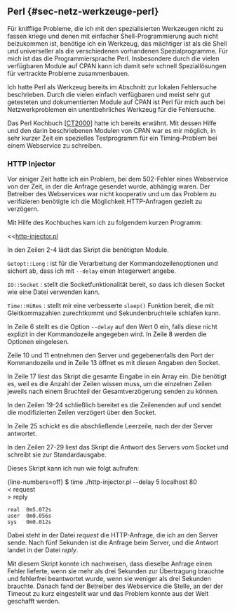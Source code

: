 
## Perl {#sec-netz-werkzeuge-perl}

Für knifflige Probleme, die ich mit den spezialisierten Werkzeugen nicht zu
fassen kriege und denen mit einfacher Shell-Programmierung auch nicht
beizukommen ist, benötige ich ein Werkzeug, das mächtiger ist als die
Shell und universeller als die verschiedenen vorhandenen Spezialprogramme.
Für mich ist das die Programmiersprache Perl.
Insbesondere durch die vielen verfügbaren Module
auf CPAN kann ich damit sehr schnell Speziallösungen für vertrackte
Probleme zusammenbauen.

Ich hatte Perl als Werkzeug bereits im Abschnitt zur lokalen Fehlersuche
beschrieben.
Durch die vielen einfach verfügbaren und meist sehr gut getesteten und
dokumentierten Module auf CPAN ist Perl für mich auch bei Netzwerkproblemen
ein unentbehrliches Werkzeug für die Fehlersuche.

Das Perl Kochbuch [[CT2000](#bib-ct2000)] hatte ich bereits erwähnt.
Mit dessen Hilfe und den darin beschriebenen Modulen von CPAN war
es mir möglich, in sehr kurzer Zeit ein spezielles Testprogramm für
ein Timing-Problem bei einem Webservice zu schreiben.

### HTTP Injector

Vor einiger Zeit hatte ich ein Problem, bei dem 502-Fehler eines Webservice
von der Zeit, in der die Anfrage gesendet wurde, abhängig waren.
Der Betreiber des Webservices war nicht kooperativ und um das Problem zu
verifizieren benötigte ich die Möglichkeit HTTP-Anfragen gezielt zu verzögern.
  
Mit Hilfe des Kochbuches kam ich zu folgendem kurzen Programm:

<<[http-injector.pl](code/http-injector.pl)

In den Zeilen 2-4 lädt das Skript die benötigten Module.

`Getopt::Long`
: ist für die Verarbeitung der Kommandozeilenoptionen und sichert ab,
  dass ich mit `--delay` einen Integerwert angebe.

`IO::Socket`
: stellt die Socketfunktionalität bereit, so dass ich diesen Socket wie eine
  Datei verwenden kann.
  
`Time::HiRes`
: stellt mir eine verbesserte `sleep()` Funktion bereit, die mit
  Gleitkommazahlen zurechtkommt und Sekundenbruchteile schlafen kann.

In Zeile 6 stellt es die Option `--delay` auf den Wert 0 ein, falls
diese nicht explizit in der Kommandozeile angegeben wird.
In Zeile 8 werden die Optionen eingelesen.

Zeile 10 und 11 entnehmen den Server und gegebenenfalls den Port der
Kommandozeile und in Zeile 13 öffnet es mit diesen Angaben den Socket.

In Zeile 17 liest das Skript die gesamte Eingabe in ein Array ein.
Die benötigt es, weil es die Anzahl der Zeilen wissen muss, um die einzelnen
Zeilen jeweils nach einem Bruchteil der Gesamtverzögerung senden zu können.

In den Zeilen 19-24 schließlich bereitet es die Zeilenenden auf und sendet die
modifizierten Zeilen verzögert über den Socket.

In Zeile 25 schickt es die abschließende Leerzeile, nach der der Server
antwortet.

In den Zeilen 27-29 liest das Skript die Antwort des Servers vom Socket und
schreibt sie zur Standardausgabe.

Dieses Skript kann ich nun wie folgt aufrufen:

{line-numbers=off}
    $ time ./http-injector.pl --delay 5 localhost 80 \
      < request                                      \
      > reply

    real  0m5.072s
    user  0m0.056s
    sys   0m0.012s

Dabei steht in der Datei *request* die HTTP-Anfrage, die ich an den Server
sende.
Nach fünf Sekunden ist die Anfrage beim Server, und die Antwort landet in
der Datei *reply*.

Mit diesem Skript konnte ich nachweisen, dass dieselbe Anfrage einen Fehler
lieferte, wenn sie mehr als drei Sekunden zur Übertragung brauchte und
fehlerfrei beantwortet wurde, wenn sie weniger als drei Sekunden brauchte.
Danach fand der Betreiber des Webservice die Stelle, an der der Timeout zu
kurz eingestellt war und das Problem konnte aus der Welt geschafft werden.
